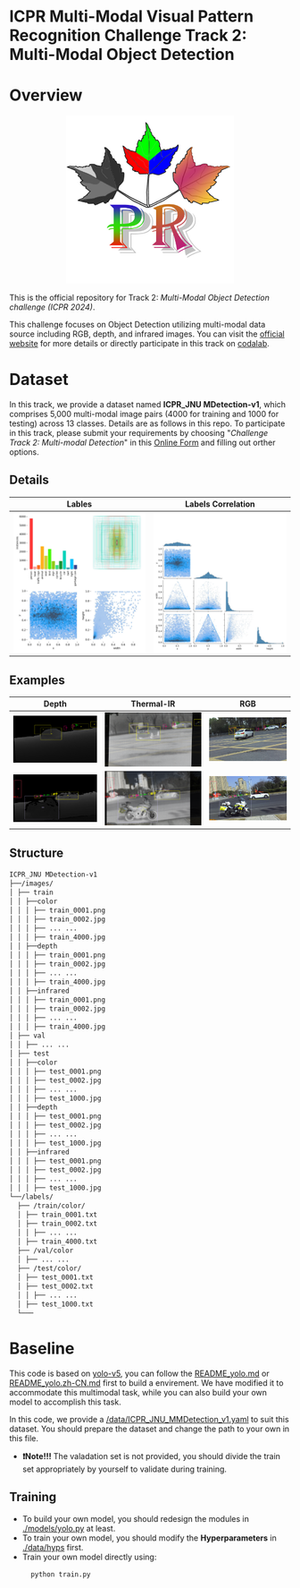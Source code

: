 # ICPR Multi-Modal Visual Pattern Recognition Challenge Track 2: Multi-Modal Object Detection

# Overview

<div align=center>
  <img src="pics/pic_0.png" width="300" height="300">
</div>

This is the official repository for Track 2: _Multi-Modal Object Detection challenge (ICPR 2024)_.

This challenge focuses on Object Detection utilizing multi-modal data source including RGB, depth, and infrared images. You can visit the [official website](https://prci-lab.github.io/mmpr-workshop-icpr20242) for more details or directly participate in this track on [codalab]().

# Dataset

In this track, we provide a dataset named **ICPR_JNU MDetection-v1**, which comprises 5,000 multi-modal image pairs (4000 for training and 1000 for testing) across 13 classes. Details are as follows in this repo. To participate in this track, please submit your requirements by choosing "_Challenge Track 2: Multi-modal Detection_" in this [Online Form](https://docs.google.com/forms/d/e/1FAIpQLSeJGZTYW-JS0-IJKnWgYGnE0EgdXnoL7Yi0xc-F9Z6XU1X4Zg/viewform) and filling out orther options.




## Details

  | Lables | Labels Correlation |
  |:-----------:|:-----------:|
  |<img src="pics/labels.jpg" width="250" height="250">| <img src="pics/labels_correlogram.jpg" width="250" height="250"> |

## Examples

| Depth | Thermal-IR | RGB |
|:-----------:|:------------:|:---------:|
| ![Depth Output](pics/depth1.png) | ![IR Output](pics/tir1.png) | ![RGB Output](pics/rgb1.png) |
| ![Depth Output](pics/depth2.png) | ![IR Output](pics/tir2.png) | ![RGB Output](pics/rgb2.png) |

## Structure
```
ICPR_JNU MDetection-v1
├──/images/
│ ├── train
│ │ ├──color
│ │ │ ├── train_0001.png
│ │ │ ├── train_0002.jpg
│ │ │ ├── ... ...
│ │ │ ├── train_4000.jpg
│ │ ├──depth
│ │ │ ├── train_0001.png
│ │ │ ├── train_0002.jpg
│ │ │ ├── ... ...
│ │ │ ├── train_4000.jpg
│ │ ├──infrared
│ │ │ ├── train_0001.png
│ │ │ ├── train_0002.jpg
│ │ │ ├── ... ...
│ │ │ ├── train_4000.jpg
│ ├── val
│ │ ├── ... ...
│ ├── test
│ │ ├──color
│ │ │ ├── test_0001.png
│ │ │ ├── test_0002.jpg
│ │ │ ├── ... ...
│ │ │ ├── test_1000.jpg
│ │ ├──depth
│ │ │ ├── test_0001.png
│ │ │ ├── test_0002.jpg
│ │ │ ├── ... ...
│ │ │ ├── test_1000.jpg
│ │ ├──infrared
│ │ │ ├── test_0001.png
│ │ │ ├── test_0002.jpg
│ │ │ ├── ... ...
│ │ │ ├── test_1000.jpg
└──/labels/
  ├── /train/color/
  │ ├── train_0001.txt
  │ ├── train_0002.txt
  │ │ ├── ... ...
  │ ├── train_4000.txt
  ├── /val/color
  │ ├── ... ...
  ├── /test/color/
  │ ├── test_0001.txt
  │ ├── test_0002.txt
  │ │ ├── ... ...
  │ ├── test_1000.txt
  └───
```

# Baseline

This code is based on [yolo-v5](https://github.com/ultralytics/yolov5/releases), you can follow the [README_yolo.md](/README_yolo.md) or [README_yolo.zh-CN.md](/README_yolo.zh-CN.md) first to build a envirement.  We have modified it to accommodate this multimodal task, while you can also build your own model to accomplish this task.

In this code, we provide a [/data/ICPR_JNU_MMDetection_v1.yaml](/data/ICPR_JNU_MMDetection_v1.yaml) to suit this dataset. You should prepare the dataset and change the path to your own in this file.

- **❗Note!!!** The valadation set is not provided, you should divide the train set appropriately by yourself to validate during training.

## Training 
- To build your own model, you should redesign the modules in [./models/yolo.py](/models/yolo.py) at least.
- To train your own model, you should modify the **Hyperparameters** in [./data/hyps](data/hyps) first.
- Train your own model directly using:
  ```bash
    python train.py
  ```





